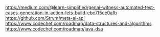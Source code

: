 https://medium.com/@learn-simplified/genai-witness-automated-test-cases-generation-in-action-lets-build-ebc7f5ce0afb
https://github.com/Strvm/meta-ai-api
https://www.codechef.com/roadmap/data-structures-and-algorithms
https://www.codechef.com/roadmap/java-dsa
